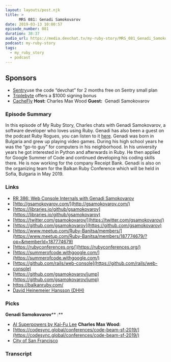```yaml
---
layout: layouts/post.njk
title: >
      MRS 081: Genadi Samokovarov
date: 2019-03-13 10:00:57
episode_number: 081
duration: 38:37
audio_url: https://media.devchat.tv/my-ruby-story/MRS_081_Genadi_Samokovarov.mp3
podcast: my-ruby-story
tags: 
  - my_ruby_story
  - podcast
---
```


## **Sponsors**

- [Sentry](http://sentry.io/)use the code “devchat” for 2 months free on Sentry small plan
- [Triplebyte](https://triplebyte.com/astory) offers a $1000 signing bonus
- [CacheFly](https://www.cachefly.com/)
**Host:** Charles Max Wood **Guest:** &nbsp;Genadi Samokovarov
### **Episode Summary**
In this episode of My Ruby Story, Charles chats with Genadi Samokovarov, a software developer who loves using Ruby. Genadi has also been a guest on the podcast Ruby Rogues, you can listen to it [here](https://devchat.tv/ruby-rogues/rr-386-web-console-internals-with-genadi-samokovarov/). Genadi was born in Bulgaria and grew up playing video games. During his high school years he was the “go-to guy” for computers in his neighborhood. In his university years he got interested in Python and afterwards in Ruby. He then applied for Google Summer of Code and continued developing his coding skills there. He is now working for the company Receipt Bank. Genadi is also on the organizing team for the Balkan Ruby Conference which will be held in Sofia, Bulgaria in May 2019.
### **Links**

- [RR 386: Web Console Internals with Genadi Samokovarov](https://devchat.tv/ruby-rogues/rr-386-web-console-internals-with-genadi-samokovarov)
- [http://gsamokovarov.com/](http://gsamokovarov.com/)
- [https://libraries.io/github/gsamokovarov](https://libraries.io/github/gsamokovarov)
- [https://twitter.com/gsamokovarov/](https://twitter.com/gsamokovarov/)
- [https://github.com/gsamokovarov](https://github.com/gsamokovarov)
- [https://www.meetup.com/Ruby-Banitsa/members/](https://www.meetup.com/Ruby-Banitsa/members/187774679/?op=&memberId=187774679)
- [https://rubyconferences.org/](https://rubyconferences.org/)
- [https://summerofcode.withgoogle.com/](https://summerofcode.withgoogle.com/)
- [https://github.com/rails/web-console](https://github.com/rails/web-console)
- [https://github.com/gsamokovarov/jump](https://github.com/gsamokovarov/jump)
- [<u>https://balkanruby.com/</u>](https://balkanruby.com/)
- [David Heinemeier Hansson (DHH)](https://twitter.com/dhh)

### **Picks**
 **Genadi Samokovarov**** :**
- [AI Superpowers by Kai-Fu Lee](https://www.amazon.com/AI-Superpowers-China-Silicon-Valley/dp/132854639X/ref=sr_1_1%20?ie=UTF8&qid=1548462018&sr=8-1&linkCode=ll1&tag=devchattv-20&linkId=f06bfe7482dca8bb751ed6d7cc86e2ab&language=en_USvv)
**Charles Max Wood:**
- [https://codesync.global/conferences/code-beam-sf-2019/](https://codesync.global/conferences/code-beam-sf-2019/)
- [City of San Francisco](https://www.google.com/destination/map/topsights?q=san+francisco+city&site=search&output=search&dest_mid=/m/0d6lp&sa=X&ved=2ahUKEwj2lpDo5PjgAhVNxKYKHbmgDlAQ69EBKAIwAHoECAMQBQ#trifp=skpm%3D/m/057mlm)
&nbsp;

### Transcript


